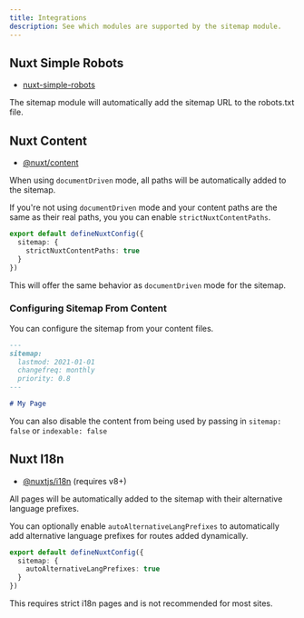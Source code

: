 ```yaml
---
title: Integrations
description: See which modules are supported by the sitemap module.
---
```


## Nuxt Simple Robots

- [nuxt-simple-robots](https://github.com/harlan-zw/nuxt-simple-robots)

The sitemap module will automatically add the sitemap URL to the robots.txt file.

## Nuxt Content

- [@nuxt/content](https://content.nuxtjs.org/)

When using `documentDriven` mode, all paths will be automatically added to the sitemap.

If you're not using `documentDriven` mode and your content paths are the same as their real paths,
you you can enable `strictNuxtContentPaths`.

```ts
export default defineNuxtConfig({
  sitemap: {
    strictNuxtContentPaths: true
  }
})
```

This will offer the same behavior as `documentDriven` mode for the sitemap.

### Configuring Sitemap From Content

You can configure the sitemap from your content files.

```md
---
sitemap:
  lastmod: 2021-01-01
  changefreq: monthly
  priority: 0.8
---

# My Page
```

You can also disable the content from being used by passing in `sitemap: false` or `indexable: false`

## Nuxt I18n

- [@nuxtjs/i18n](https://v8.i18n.nuxtjs.org/) (requires v8+)

All pages will be automatically added to the sitemap with their alternative language prefixes.

You can optionally enable `autoAlternativeLangPrefixes`
to automatically add alternative language prefixes for routes added dynamically.

```ts
export default defineNuxtConfig({
  sitemap: {
    autoAlternativeLangPrefixes: true
  }
})
```

This requires strict i18n pages and is not recommended for most sites.
